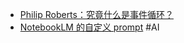 - [Philip Roberts：究竟什么是事件循环？](https://www.youtube.com/watch?v=8aGhZQkoFbQ)
- [NotebookLM 的自定义 prompt](https://x.com/vista8/status/1923239562966397083) #AI